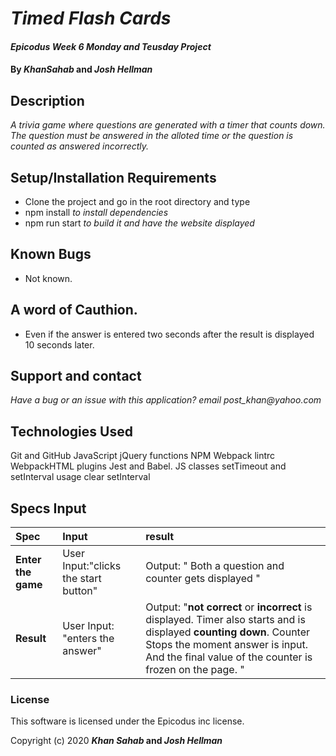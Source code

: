 # _Timed Flash Cards_

#### _Epicodus Week 6 Monday and Teusday Project_

#### By _**KhanSahab**_ and _**Josh Hellman**_

## Description
_A trivia game where questions are generated with a timer that counts down. The question must be answered in the alloted time or the question is counted as answered incorrectly._


## Setup/Installation Requirements

* Clone the project and go in the root directory and type 
* npm install _to install dependencies_
* npm run start _to build it and have the website displayed_

## Known Bugs

* Not known.

## A word of Cauthion.

* Even if the answer is entered two seconds after the result is displayed 10 seconds later.

## Support and contact 

_Have a bug or an issue with this application? email post_khan@yahoo.com_

## Technologies Used

Git and GitHub
JavaScript
jQuery
functions
NPM
Webpack
lintrc
WebpackHTML plugins
Jest and Babel.
JS classes
setTimeout and setInterval usage
clear setInterval


## Specs Input
| Spec | Input | result |
| :-------------  | :-----------------------------------------------------| :----------------------------------------|
| **Enter the game**  | User Input:"clicks the start button" | Output: " Both a question and counter gets displayed " |
| **Result** | User Input: "enters the answer" | Output: "**not correct** or **incorrect** is displayed. Timer also starts and is displayed **counting down**. Counter Stops the moment answer is input. And the final value of the counter is frozen on the page. "|




### License


This software is licensed under the Epicodus inc license.

Copyright (c) 2020 **_Khan Sahab_ and _Josh Hellman_**

